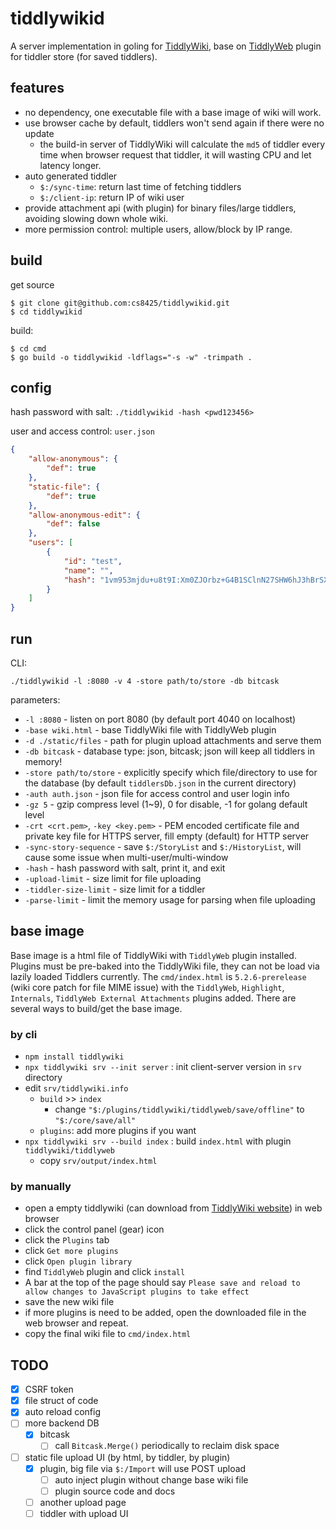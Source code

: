 # tiddlywikid

A server implementation in goling for [TiddlyWiki](http://tiddlywiki.com/), base on [TiddlyWeb](http://tiddlyweb.com/) plugin for tiddler store (for saved tiddlers).

## features

* no dependency, one executable file with a base image of wiki will work.
* use browser cache by default, tiddlers won't send again if there were no update
	* the build-in server of TiddlyWiki will calculate the `md5` of tiddler every time when browser request that tiddler, it will wasting CPU and let latency longer.
* auto generated tiddler
	* `$:/sync-time`: return last time of fetching tiddlers
	* `$:/client-ip`: return IP of wiki user
* provide attachment api (with plugin) for binary files/large tiddlers, avoiding slowing down whole wiki.
* more permission control: multiple users, allow/block by IP range.

## build

get source

	$ git clone git@github.com:cs8425/tiddlywikid.git
	$ cd tiddlywikid

build:

	$ cd cmd
	$ go build -o tiddlywikid -ldflags="-s -w" -trimpath .

## config

hash password with salt: `./tiddlywikid -hash <pwd123456>`

user and access control: `user.json`

```json
{
	"allow-anonymous": {
		"def": true
	},
	"static-file": {
		"def": true
	},
	"allow-anonymous-edit": {
		"def": false
	},
	"users": [
		{
			"id": "test",
			"name": "",
			"hash": "1vm953mjdu+u8t9I:Xm0ZJOrbz+G4B1SClnN27SHW6hJ3hBrSXBf4pBemYEQ="
		}
	]
}
```

## run

CLI:

	./tiddlywikid -l :8080 -v 4 -store path/to/store -db bitcask

parameters:

* `-l :8080` - listen on port 8080 (by default port 4040 on localhost)
* `-base wiki.html` - base TiddlyWiki file with TiddlyWeb plugin
* `-d ./static/files` - path for plugin upload attachments and serve them
* `-db bitcask` - database type: json, bitcask; json will keep all tiddlers in memory! 
* `-store path/to/store` - explicitly specify which file/directory to use for the database (by default `tiddlersDb.json` in the current directory)
* `-auth auth.json` - json file for access control and user login info
* `-gz 5` - gzip compress level (1~9), 0 for disable, -1 for golang default level
* `-crt <crt.pem>`, `-key <key.pem>` - PEM encoded certificate file and private key file for HTTPS server, fill empty (default) for HTTP server
* `-sync-story-sequence` - save `$:/StoryList` and `$:/HistoryList`, will cause some issue when multi-user/multi-window
* `-hash` - hash password with salt, print it, and exit
* `-upload-limit` - size limit for file uploading
* `-tiddler-size-limit` - size limit for a tiddler
* `-parse-limit` - limit the memory usage for parsing when file uploading


## base image

Base image is a html file of TiddlyWiki with `TiddlyWeb` plugin installed.
Plugins must be pre-baked into the TiddlyWiki file, they can not be load via lazily loaded Tiddlers currently.
The `cmd/index.html` is `5.2.6-prerelease` (wiki core patch for file MIME issue) with the `TiddlyWeb`, `Highlight`, `Internals`, `TiddlyWeb External Attachments` plugins added.
There are several ways to build/get the base image.

### by cli
* `npm install tiddlywiki`
* `npx tiddlywiki srv --init server` : init client-server version in `srv` directory
* edit `srv/tiddlywiki.info`
	* `build` >> `index`
		* change `"$:/plugins/tiddlywiki/tiddlyweb/save/offline"` to `"$:/core/save/all"`
	* `plugins`: add more plugins if you want
* `npx tiddlywiki srv --build index` : build `index.html` with plugin `tiddlywiki/tiddlyweb`
	* copy `srv/output/index.html`

### by manually
* open a empty tiddlywiki (can download from [TiddlyWiki website](https://tiddlywiki.com/#GettingStarted)) in web browser
* click the control panel (gear) icon
* click the `Plugins` tab
* click `Get more plugins`
* click `Open plugin library`
* find `TiddlyWeb` plugin and click `install`
* A bar at the top of the page should say `Please save and reload to allow changes to JavaScript plugins to take effect`
* save the new wiki file
* if more plugins is need to be added, open the downloaded file in the web browser and repeat.
* copy the final wiki file to `cmd/index.html`

## TODO

* [x] CSRF token
* [x] file struct of code
* [x] auto reload config
* [ ] more backend DB
	* [x] bitcask
		* [ ] call `Bitcask.Merge()` periodically to reclaim disk space
* [ ] static file upload UI (by html, by tiddler, by plugin)
	* [x] plugin, big file via `$:/Import` will use POST upload
		* [ ] auto inject plugin without change base wiki file
		* [ ] plugin source code and docs
	* [ ] another upload page
	* [ ] tiddler with upload UI
